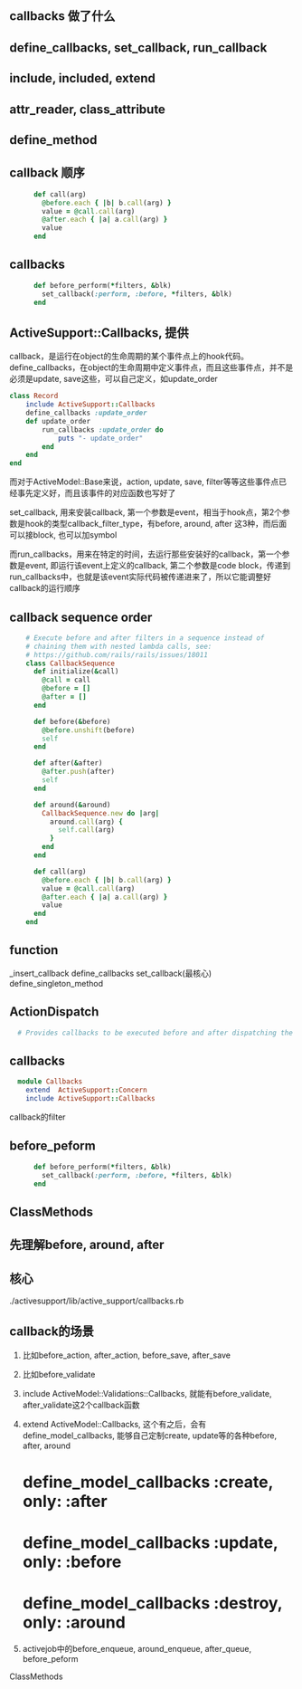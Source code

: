 ## callbacks 做了什么

## define_callbacks, set_callback, run_callback

## include, included, extend
## attr_reader, class_attribute
## define_method

## callback 顺序

```ruby
      def call(arg)
        @before.each { |b| b.call(arg) }
        value = @call.call(arg)
        @after.each { |a| a.call(arg) }
        value
      end
```

## callbacks
```ruby
      def before_perform(*filters, &blk)
        set_callback(:perform, :before, *filters, &blk)
      end
```

## ActiveSupport::Callbacks, 提供
callback，是运行在object的生命周期的某个事件点上的hook代码。
define_callbacks，在object的生命周期中定义事件点，而且这些事件点，并不是必须是update, save这些，可以自己定义，如update_order
```ruby
class Record
	include ActiveSupport::Callbacks
	define_callbacks :update_order
	def update_order
  		run_callbacks :update_order do
  			puts "- update_order"
  		end
  	end
end
```
而对于ActiveModel::Base来说，action, update, save, filter等等这些事件点已经事先定义好，而且该事件的对应函数也写好了

set_callback, 用来安装callback, 第一个参数是event，相当于hook点，第2个参数是hook的类型callback_filter_type，有before, around, after 这3种，而后面可以接block, 也可以加symbol

而run_callbacks，用来在特定的时间，去运行那些安装好的callback，第一个参数是event, 即运行该event上定义的callback, 第二个参数是code block，传递到run_callbacks中，也就是该event实际代码被传递进来了，所以它能调整好callback的运行顺序

## callback sequence order
```ruby
    # Execute before and after filters in a sequence instead of
    # chaining them with nested lambda calls, see:
    # https://github.com/rails/rails/issues/18011
    class CallbackSequence
      def initialize(&call)
        @call = call
        @before = []
        @after = []
      end

      def before(&before)
        @before.unshift(before)
        self
      end

      def after(&after)
        @after.push(after)
        self
      end

      def around(&around)
        CallbackSequence.new do |arg|
          around.call(arg) {
            self.call(arg)
          }
        end
      end

      def call(arg)
        @before.each { |b| b.call(arg) }
        value = @call.call(arg)
        @after.each { |a| a.call(arg) }
        value
      end
    end
```

## function
_insert_callback
define_callbacks
set_callback(最核心)
define_singleton_method

## ActionDispatch
```ruby
  # Provides callbacks to be executed before and after dispatching the request.
```

## callbacks
```ruby
  module Callbacks
    extend  ActiveSupport::Concern
    include ActiveSupport::Callbacks
```
callback的filter

## before_peform
```ruby
      def before_perform(*filters, &blk)
        set_callback(:perform, :before, *filters, &blk)
      end
```

## ClassMethods

## 先理解before, around, after

## 核心
./activesupport/lib/active_support/callbacks.rb

## callback的场景
1. 比如before_action, after_action, before_save, after_save
2. 比如before_validate

1. include ActiveModel::Validations::Callbacks, 就能有before_validate, after_validate这2个callback函数
2. extend ActiveModel::Callbacks, 这个有之后，会有define_model_callbacks, 能够自己定制create, update等的各种before, after, around
    #   define_model_callbacks :create,  only: :after
    #   define_model_callbacks :update,  only: :before
    #   define_model_callbacks :destroy, only: :around
3. activejob中的before_enqueue, around_enqueue, after_queue, before_peform

ClassMethods
